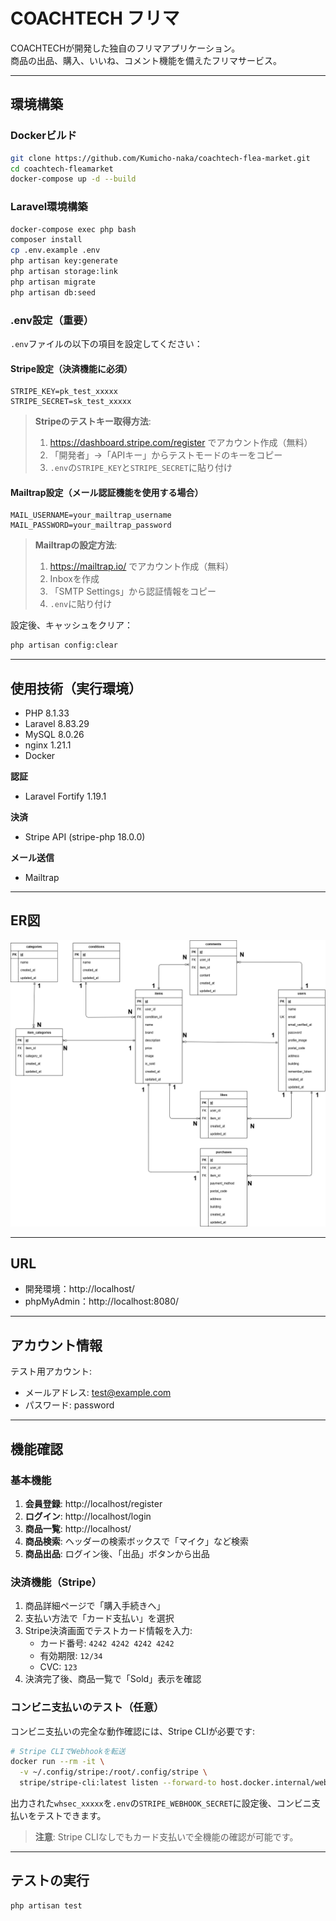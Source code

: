 # COACHTECH フリマ

COACHTECHが開発した独自のフリマアプリケーション。  
商品の出品、購入、いいね、コメント機能を備えたフリマサービス。

---

## 環境構築

### Dockerビルド
```bash
git clone https://github.com/Kumicho-naka/coachtech-flea-market.git
cd coachtech-fleamarket
docker-compose up -d --build
```

### Laravel環境構築
```bash
docker-compose exec php bash
composer install
cp .env.example .env
php artisan key:generate
php artisan storage:link
php artisan migrate
php artisan db:seed
```

### .env設定（重要）

`.env`ファイルの以下の項目を設定してください：

#### Stripe設定（決済機能に必須）
```env
STRIPE_KEY=pk_test_xxxxx
STRIPE_SECRET=sk_test_xxxxx
```

> **Stripeのテストキー取得方法**:
> 1. https://dashboard.stripe.com/register でアカウント作成（無料）
> 2. 「開発者」→「APIキー」からテストモードのキーをコピー
> 3. `.env`の`STRIPE_KEY`と`STRIPE_SECRET`に貼り付け

#### Mailtrap設定（メール認証機能を使用する場合）
```env
MAIL_USERNAME=your_mailtrap_username
MAIL_PASSWORD=your_mailtrap_password
```

> **Mailtrapの設定方法**:
> 1. https://mailtrap.io/ でアカウント作成（無料）
> 2. Inboxを作成
> 3. 「SMTP Settings」から認証情報をコピー
> 4. `.env`に貼り付け

設定後、キャッシュをクリア：
```bash
php artisan config:clear
```

---

## 使用技術（実行環境）
- PHP 8.1.33
- Laravel 8.83.29
- MySQL 8.0.26
- nginx 1.21.1
- Docker

**認証**
- Laravel Fortify 1.19.1

**決済**
- Stripe API (stripe-php 18.0.0)

**メール送信**
- Mailtrap

---

## ER図
![ER図](docs/erd.png)

---

## URL
- 開発環境：http://localhost/
- phpMyAdmin：http://localhost:8080/

---

## アカウント情報
テスト用アカウント:
- メールアドレス: test@example.com
- パスワード: password

---

## 機能確認

### 基本機能
1. **会員登録**: http://localhost/register
2. **ログイン**: http://localhost/login
3. **商品一覧**: http://localhost/
4. **商品検索**: ヘッダーの検索ボックスで「マイク」など検索
5. **商品出品**: ログイン後、「出品」ボタンから出品

### 決済機能（Stripe）
1. 商品詳細ページで「購入手続きへ」
2. 支払い方法で「カード支払い」を選択
3. Stripe決済画面でテストカード情報を入力:
   - カード番号: `4242 4242 4242 4242`
   - 有効期限: `12/34`
   - CVC: `123`
4. 決済完了後、商品一覧で「Sold」表示を確認

### コンビニ支払いのテスト（任意）
コンビニ支払いの完全な動作確認には、Stripe CLIが必要です:

```bash
# Stripe CLIでWebhookを転送
docker run --rm -it \
  -v ~/.config/stripe:/root/.config/stripe \
  stripe/stripe-cli:latest listen --forward-to host.docker.internal/webhook/stripe
```

出力された`whsec_xxxxx`を`.env`の`STRIPE_WEBHOOK_SECRET`に設定後、コンビニ支払いをテストできます。

> **注意**: Stripe CLIなしでもカード支払いで全機能の確認が可能です。

---

## テストの実行
```bash
php artisan test
```